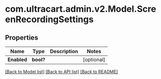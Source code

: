 # com.ultracart.admin.v2.Model.ScreenRecordingSettings
## Properties

Name | Type | Description | Notes
------------ | ------------- | ------------- | -------------
**Enabled** | **bool?** |  | [optional] 


[[Back to Model list]](../README.md#documentation-for-models) [[Back to API list]](../README.md#documentation-for-api-endpoints) [[Back to README]](../README.md)

